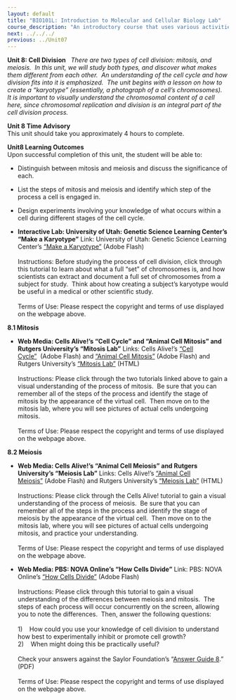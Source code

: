 ```yaml
---
layout: default
title: "BIO101L: Introduction to Molecular and Cellular Biology Lab"
course_description: "An introductory course that uses various activities and exercises to provide the basic principles and methods of biology. Lab topics include: the scientific method, DNA structure, transcription and translation, PCR and microarrays, prokaryotic and eukaryotic cells, photosynthesis, glycolysis and cellular respiration, genetics, and cell division."
next: ../../../
previous: ../Unit07
---
```

**Unit 8: Cell Division** <span id="8"></span> 
*There are two types of cell division: mitosis, and meiosis.  In this
unit, we will study both types, and discover what makes them different
from each other.  An understanding of the cell cycle and how division
fits into it is emphasized.  The unit begins with a lesson on how to
create a “karyotype” (essentially, a photograph of a cell’s
chromosomes).  It is important to visually understand the chromosomal
content of a cell here, since chromosomal replication and division is an
integral part of the cell division process.*

**Unit 8 Time Advisory**  
This unit should take you approximately 4 hours to complete.

**Unit8 Learning Outcomes**  
Upon successful completion of this unit, the student will be able to:  
-   Distinguish between mitosis and meiosis and discuss the significance
    of each.
-   List the steps of mitosis and meiosis and identify which step of the
    process a cell is engaged in.
-   Design experiments involving your knowledge of what occurs within a
    cell during different stages of the cell cycle.

-   **Interactive Lab: University of Utah: Genetic Science Learning
    Center’s “Make a Karyotype”**
    Link: University of Utah: Genetic Science Learning Center’s [“Make a
    Karyotype”](http://learn.genetics.utah.edu/content/begin/traits/karyotype/) (Adobe
    Flash)  
        
     Instructions: Before studying the process of cell division, click
    through this tutorial to learn about what a full “set” of
    chromosomes is, and how scientists can extract and document a full
    set of chromosomes from a subject for study.  Think about how
    creating a subject’s karyotype would be useful in a medical or other
    scientific study.  
        
     Terms of Use: Please respect the copyright and terms of use
    displayed on the webpage above.

**8.1 Mitosis** <span id="8.1"></span> 
-   **Web Media: Cells Alive!’s “Cell Cycle” and “Animal Cell Mitosis”
    and Rutgers University’s “Mitosis Lab”**
    Links: Cells Alive!’s [“Cell
    Cycle”](http://www.cellsalive.com/cell_cycle.htm)  (Adobe Flash) and
    [“Animal Cell
    Mitosis”](http://www.cellsalive.com/mitosis.htm) (Adobe Flash) and
    Rutgers University’s [“Mitosis
    Lab”](http://bio.rutgers.edu/~gb101/lab2_mitosis/index2.html)
    (HTML)  
        
     Instructions: Please click through the two tutorials linked above
    to gain a visual understanding of the process of mitosis.  Be sure
    that you can remember all of the steps of the process and identify
    the stage of mitosis by the appearance of the virtual cell.  Then
    move on to the mitosis lab, where you will see pictures of actual
    cells undergoing mitosis.  
        
     Terms of Use: Please respect the copyright and terms of use
    displayed on the webpage above.

**8.2 Meiosis** <span id="8.2"></span> 
-   **Web Media: Cells Alive!’s “Animal Cell Meiosis” and Rutgers
    University’s “Meiosis Lab”**
    Links: Cells Alive!’s [“Animal Cell
    Meiosis”](http://www.cellsalive.com/meiosis.htm) (Adobe Flash) and
    Rutgers University’s [“Meiosis
    Lab”](http://bio.rutgers.edu/~gb101/lab10_meiosis/meiosis_web/index10.html)
    (HTML)  
        
     Instructions: Please click through the Cells Alive! tutorial to
    gain a visual understanding of the process of meiosis.  Be sure that
    you can remember all of the steps in the process and identify the
    stage of meiosis by the appearance of the virtual cell.  Then move
    on to the mitosis lab, where you will see pictures of actual cells
    undergoing mitosis, and practice your understanding.  
        
     Terms of Use: Please respect the copyright and terms of use
    displayed on the webpage above.

-   **Web Media: PBS: NOVA Online’s “How Cells Divide”**
    Link: PBS: NOVA Online’s [“How Cells
    Divide”](http://www.pbs.org/wgbh/nova/baby/divi_flash.html) (Adobe
    Flash)  
        
     Instructions: Please click through this tutorial to gain a visual
    understanding of the differences between meiosis and mitosis.  The
    steps of each process will occur concurrently on the screen,
    allowing you to note the differences.  Then, answer the following
    questions:  
        
     1)    How could you use your knowledge of cell division to
    understand how best to experimentally inhibit or promote cell
    growth?  
     2)    When might doing this be practically useful?  
        
     Check your answers against the Saylor Foundation’s “[Answer Guide
    8](https://resources.saylor.org/archived/wp-content/uploads/2011/05/BIO101LAB-AG8-FINAL.pdf).”
    (PDF)  
        
     Terms of Use: Please respect the copyright and terms of use
    displayed on the webpage above.


